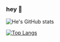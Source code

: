 ### hey 🐾  

![He's GitHub stats](https://github-readme-stats.vercel.app/api?username=huang-pixel&hide=contribs,prs&theme=buefy)  

[![Top Langs](https://github-readme-stats.vercel.app/api/top-langs/?username=huang-pixel&size_weight=0.5&count_weight=0.5&layout=compact&hide_progress=true)](https://github.com/anuraghazra/github-readme-stats)



